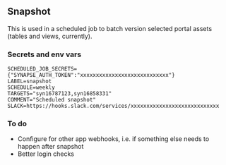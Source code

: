 ## Snapshot

This is used in a scheduled job to batch version selected portal assets (tables and views, currently). 

### Secrets and env vars

```
SCHEDULED_JOB_SECRETS={"SYNAPSE_AUTH_TOKEN":"xxxxxxxxxxxxxxxxxxxxxxxxxxxx"}
LABEL=snapshot
SCHEDULE=weekly
TARGETS="syn16787123,syn16858331"
COMMENT="Scheduled snapshot"
SLACK=https://hooks.slack.com/services/xxxxxxxxxxxxxxxxxxxxxxxxxxxx
```

### To do

- Configure for other app webhooks, i.e. if something else needs to happen after snapshot
- Better login checks

